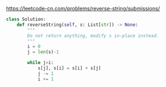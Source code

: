 https://leetcode-cn.com/problems/reverse-string/submissions/
```python
class Solution:
    def reverseString(self, s: List[str]) -> None:
        """
        Do not return anything, modify s in-place instead.
        """
        i = 0 
        j = len(s)-1

        while j>i: 
            s[j], s[i] = s[i] + s[j]
            j -= 1
            i += 1
```